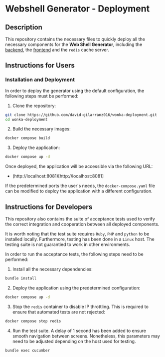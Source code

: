 # Webshell Generator - Deployment

## Description

This repository contains the necessary files to quickly deploy all the necessary components for the
**Web Shell Generator**, including the [backend](https://github.com/david-gilarranz016/wonka-generator),
the [frontend](https://github.com/david-gilarranz016/wonka-front-end) and the `redis` cache server.

## Instructions for Users

### Installation and Deployment

In order to deploy the generator using the default configuration, the following steps must be performed:

1. Clone the repository:

```bash
git clone https://github.com/david-gilarranz016/wonka-deployment.git
cd wonka-deployment
```

2. Build the necessary images:

```bash
docker compose build
```

3. Deploy the application:

```bash
docker compose up -d
```

Once deployed, the application will be accessible via the following URL:

- (http://localhost:8081)[http://localhost:8081]

If the predetermined ports the user's needs, the `docker-compose.yaml` file can be modified to deploy
the application with a different configuration.

## Instructions for Developers

This repository also contains the suite of acceptance tests used to verify the correct integration and
cooperation between all deployed components.

It is worth noting that the test suite requires `Ruby`, `PHP` and `python` to be installed locally. Furthermore,
testing has been done in a `Linux` host. The testing suite is not guarantied to work in other environments.

In order to run the acceptance tests, the following steps need to be performed:

1. Install all the necessary dependencies:

```bash
bundle install
```

2. Deploy the application using the predetermined configuration:

```bash
docker compose up -d
```

3. Stop the `redis` container to disable IP throttling. This is required to ensure that automated tests are not
rejected:

```bash
docker compose stop redis
```

4. Run the test suite. A delay of 1 second has been added to ensure smooth navigation between screens. Nonetheless,
this parameters may need to be adjusted depending on the host used for testing.

```bash
bundle exec cucumber
```
